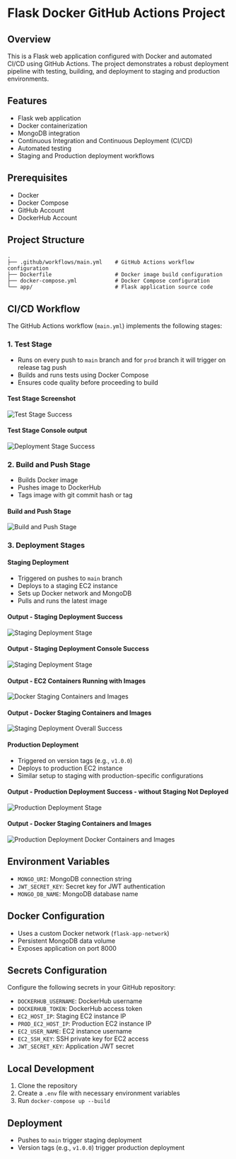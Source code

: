 # Flask Docker GitHub Actions Project

## Overview
This is a Flask web application configured with Docker and automated CI/CD using GitHub Actions. The project demonstrates a robust deployment pipeline with testing, building, and deployment to staging and production environments.

## Features
- Flask web application
- Docker containerization
- MongoDB integration
- Continuous Integration and Continuous Deployment (CI/CD)
- Automated testing
- Staging and Production deployment workflows

## Prerequisites
- Docker
- Docker Compose
- GitHub Account
- DockerHub Account

## Project Structure
```
.
├── .github/workflows/main.yml    # GitHub Actions workflow configuration
├── Dockerfile                    # Docker image build configuration
├── docker-compose.yml            # Docker Compose configuration
└── app/                          # Flask application source code
```

## CI/CD Workflow
The GitHub Actions workflow (`main.yml`) implements the following stages:

### 1. Test Stage
- Runs on every push to `main` branch and for `prod` branch it will trigger on release tag push
- Builds and runs tests using Docker Compose
- Ensures code quality before proceeding to build

#### Test Stage Screenshot
![Test Stage Success](/output/1_test_success.png)

#### Test Stage Console output
![Deployment Stage Success](/output/2_test_success_result.png)

### 2. Build and Push Stage
- Builds Docker image
- Pushes image to DockerHub
- Tags image with git commit hash or tag

#### Build and Push Stage
![Build and Push Stage](/output/3_build_and_push.png)

### 3. Deployment Stages
#### Staging Deployment
- Triggered on pushes to `main` branch
- Deploys to a staging EC2 instance
- Sets up Docker network and MongoDB
- Pulls and runs the latest image

#### Output - Staging Deployment Success

![Staging Deployment Stage](/output/4_staging_deployment_success.png)

#### Output - Staging Deployment Console Success

![Staging Deployment Stage](/output/5_staging_deployment_sucess_details.png)

#### Output - EC2 Containers Running with Images

![Docker Staging Containers and Images](/output/6_docker_staging_containers_images.png)

#### Output - Docker Staging Containers and Images

![Staging Deployment Overall Success](/output/7_staging_success_overall.png)


#### Production Deployment
- Triggered on version tags (e.g., `v1.0.0`)
- Deploys to production EC2 instance
- Similar setup to staging with production-specific configurations

#### Output - Production Deployment Success - without Staging Not Deployed

![Production Deployment Stage](/output/8_deploy_to_prod.png)

#### Output - Docker Staging Containers and Images

![Production Deployment Docker Containers and Images](/output/9_deploy_to_prod.png)


## Environment Variables
- `MONGO_URI`: MongoDB connection string
- `JWT_SECRET_KEY`: Secret key for JWT authentication
- `MONGO_DB_NAME`: MongoDB database name

## Docker Configuration
- Uses a custom Docker network (`flask-app-network`)
- Persistent MongoDB data volume
- Exposes application on port 8000

## Secrets Configuration
Configure the following secrets in your GitHub repository:
- `DOCKERHUB_USERNAME`: DockerHub username
- `DOCKERHUB_TOKEN`: DockerHub access token
- `EC2_HOST_IP`: Staging EC2 instance IP
- `PROD_EC2_HOST_IP`: Production EC2 instance IP
- `EC2_USER_NAME`: EC2 instance username
- `EC2_SSH_KEY`: SSH private key for EC2 access
- `JWT_SECRET_KEY`: Application JWT secret

## Local Development
1. Clone the repository
2. Create a `.env` file with necessary environment variables
3. Run `docker-compose up --build`

## Deployment
- Pushes to `main` trigger staging deployment
- Version tags (e.g., `v1.0.0`) trigger production deployment

